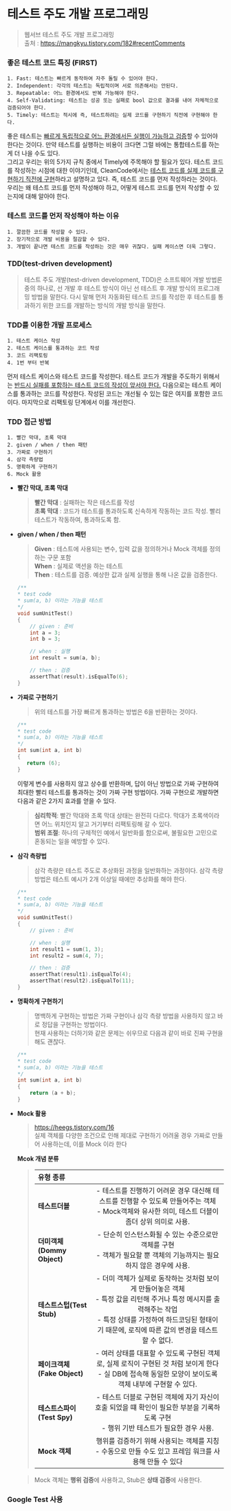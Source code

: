 # **테스트 주도 개발 프로그래밍**
> 웹서브 테스트 주도 개발 프로그래밍 </br>
> 출처 : https://mangkyu.tistory.com/182#recentComments

### **좋은 테스트 코드 특징 (FIRST)**
    1. Fast: 테스트는 빠르게 동작하여 자주 돌릴 수 있어야 한다.
    2. Independent: 각각의 테스트는 독립적이며 서로 의존해서는 안된다.
    3. Repeatable: 어느 환경에서도 반복 가능해야 한다.
    4. Self-Validating: 테스트는 성공 또는 실패로 bool 값으로 결과를 내어 자체적으로 검증되어야 한다.
    5. Timely: 테스트는 적시에 즉, 테스트하려는 실제 코드를 구현하기 직전에 구현해야 한다.
좋은 테스트는 <U>빠르게 독립적으로 어느 환경에서든 실행이 가능하고 검증</U>할 수 있어야 한다는 것이다. 만약 테스트를 실행하는 비용이 크다면 그럴 바에는 통합테스트를 하는게 더 나을 수도 있다.</br> 그리고 우리는 위의 5가지 규칙 중에서 Timely에 주목해야 할 필요가 있다. 테스트 코드를 작성하는 시점에 대한 이야기인데, CleanCode에서는 <U>테스트 코드를 실제 코드를 구현하기 직전에 구현</U>하라고 설명하고 있다. 즉, 테스트 코드를 먼저 작성하라는 것이다. 우리는 왜 테스트 코드를 먼저 작성해야 하고, 어떻게 테스트 코드를 먼저 작성할 수 있는지에 대해 알아야 한다.

### **테스트 코드를 먼저 작성해야 하는 이유**
    1. 깔끔한 코드를 작성할 수 있다.
    2. 장기적으로 개발 비용을 절감할 수 있다.
    3. 개발이 끝나면 테스트 코드를 작성하는 것은 매우 귀찮다. 실패 케이스면 더욱 그렇다.

### **TDD(test-driven development)**
> 테스트 주도 개발(test-driven development, TDD)은 소프트웨어 개발 방법론 중의 하나로, 선 개발 후 테스트 방식이 아닌 선 테스트 후 개발 방식의 프로그래밍 방법을 말한다. 다시 말해 먼저 자동화된 테스트 코드를 작성한 후 테스트를 통과하기 위한 코드를 개발하는 방식의 개발 방식을 말한다.

### **TDD를 이용한 개발 프로세스**
    1. 테스트 케이스 작성
    2. 테스트 케이스를 통과하는 코드 작성
    3. 코드 리팩토링
    4. 1번 부터 반복
먼저 테스트 케이스와 테스트 코드를 작성한다. 테스트 코드가 개발을 주도하기 위해서는 <U>반드시 실패를 포함하는 테스트 코드의 작성이 앞서야 한다.</U> 다음으로는 테스트 케이스를 통과하는 코드를 작성한다. 작성된 코드는 개선될 수 있는 많은 여지를 포함한 코드이다. 마지막으로 리팩토링 단계에서 이를 개선한다.

### **TDD 접근 방법**
    1. 빨간 막대, 초록 막대
    2. given / when / then 패턴
    3. 가짜로 구현하기
    4. 삼각 측량법
    5. 명확하게 구현하기
    6. Mock 활용

- **빨간 막대, 초록 막대**
    > **빨간 막대** : 실패하는 작은 테스트를 작성 </br>
    **초록 막대** : 코드가 테스트를 통과하도록 신속하게 작동하는 코드 작성. 빨리 테스트가 작동하여, 통과하도록 함.


- **given / when / then 패턴**
    > **Given** : 테스트에 사용되는 변수, 입력 값을 정의하거나 Mock 객체를 정의하는 구문 포함</br>
    **When** : 실제로 액션을 하는 테스트 </br>
    **Then** : 테스트를 검증. 예상한 값과 실제 실행을 통해 나온 값을 검증한다. </br>
    ```c++
    /** 
    * test code
    * sum(a, b) 이라는 기능을 테스트
    */
    void sumUnitTest()
    {
        // given : 준비
        int a = 3;
        int b = 3;

        // when : 실행
        int result = sum(a, b);

        // then : 검증
        assertThat(result).isEqualTo(6);
    }

    ```
- **가짜로 구현하기**
    > 위의 테스트를 가장 빠르게 통과하는 방법은 6을 반환하는 것이다.
     ```c++
    /** 
    * test code
    * sum(a, b) 이라는 기능을 테스트
    */
    int sum(int a, int b)
    {
        return (6);
    }

    ```
    이렇게 변수를 사용하지 않고 상수를 반환하며, 답이 아닌 방법으로 가짜 구현하여 최대한 빨리 테스트를 통과하는 것이 가짜 구현 방법이다. 가짜 구현으로 개발하면 다음과 같은 2가지 효과를 얻을 수 있다. </br>
    >**심리학적**: 빨간 막대와 초록 막대 상태는 완전히 다르다. 막대가 초록색이라면 어느 위치인지 알고 거기부터 리팩토링해 갈 수 있다. </br>
    **범위 조절**: 하나의 구체적인 예에서 일반화를 함으로써, 불필요한 고민으로 혼동되는 일을 예방할 수 있다.

- **삼각 측량법**
    > 삼각 측량은 테스트 주도로 추상화된 과정을 일반화하는 과정이다. 삼각 측량 방법은 테스트 예시가 2개 이상일 때에만 추상화를 해야 한다. 

    ```c++
    /** 
    * test code
    * sum(a, b) 이라는 기능을 테스트
    */
    void sumUnitTest()
    {
        // given : 준비

        // when : 실행
        int result1 = sum(1, 3);
        int result2 = sum(4, 7);

        // then : 검증
        assertThat(result1).isEqualTo(4);
        assertThat(result2).isEqualTo(11);
    }

    ```

- **명확하게 구현하기**
    > 명백하게 구현하는 방법은 가짜 구현이나 삼각 측량 방법을 사용하지 않고 바로 정답을 구현하는 방법이다. </br>
    현재 사용하는 더하기와 같은 문제는 쉬우므로 다음과 같이 바로 진짜 구현을 해도 괜찮다.

    ```c++
    /** 
    * test code
    * sum(a, b) 이라는 기능을 테스트
    */
    int sum(int a, int b)
    {
        return (a + b);
    }

    ```

- **Mock 활용**
    > https://heegs.tistory.com/16 </br>
    > 실제 객체를 다양한 조건으로 인해 제대로 구현하기 어려울 경우 가짜로 만들어 사용하는데, 이를 Mock 이라 한다

    **Mcok 개념 분류**
    > | 유형 종류 |  |
    > |:----------|:----------:|
    > | **테스트더블** | - 테스트를 진행하기 어려운 경우 대신해 테스트를 진행할 수 있도록 만들어주는 객체 <br> - Mock객체와 유사한 의미, 테스트 더블이 좀더 상위 의미로 사용. |
    > | **더미객체(Dommy Object)** | - 단순히 인스턴스화될 수 있는 수준으로만 객체를 구현 <br> - 객체가 필요할 뿐 객체의 기능까지는 필요하지 않은 경우에 사용. |
    > | **테스트스텁(Test Stub)** | - 더미 객체가 실제로 동작하는 것처럼 보이게 만들어놓은 객체 <br> - 특정 값을 리턴해 주거나 특정 메시지를 출력해주는 작업 <br> - 특정 상태를 가정하여 하드코딩된 형태이기 때문에, 로직에 따른 값의 변경을 테스트 할 수 없다. |
    > | **페이크객체(Fake Object)** | - 여러 상태를 대표할 수 있도록 구현된 객체로, 실제 로직이 구현된 것 처럼 보이게 한다 </br> - 실 DB에 접속해 동일한 모양이 보이도록 객체 내부에 구현할 수 있다. |
    > | **테스트스파이(Test Spy)** | - 테스트 더블로 구현된 객체에 자기 자신이 호출 되었을 떄 확인이 필요한 부분을 기록하도록 구현 </br> - 행위 기반 테스트가 필요한 경우 사용. |
    > | **Mock 객체** | 행위를 검증하기 위해 사용되는 객체를 지칭 </br> - 수동으로 만들 수도 있고 프레임 워크를 사용해 만들 수 있다 |

    > Mock 객체는 **행위 검증**에 사용하고, Stub은 **상태 검증**에 사용한다.


### **Google Test 사용**